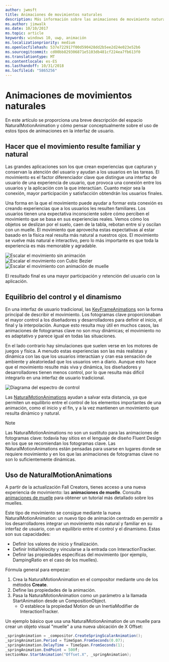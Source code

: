 ```yaml
---
author: jwmsft
title: Animaciones de movimientos naturales
description: Más información sobre las animaciones de movimiento natural y cómo usarlas en la interfaz de usuario de tu aplicación.
ms.author: jimwalk
ms.date: 10/10/2017
ms.topic: article
keywords: windows 10, uwp, animación
ms.localizationpriority: medium
ms.openlocfilehash: 537e722917f00d590428dd2b5ee2d24e023e52b6
ms.sourcegitcommit: cd00bb829306871e5103db481cf224ea7fb613f0
ms.translationtype: MT
ms.contentlocale: es-ES
ms.lasthandoff: 10/31/2018
ms.locfileid: "5865256"
---
```

# <a name="natural-motion-animations"></a>Animaciones de movimientos naturales

En este artículo se proporciona una breve descripción del espacio NaturalMotionAnimation y cómo pensar conceptualmente sobre el uso de estos tipos de animaciones en la interfaz de usuario.

## <a name="making-motion-feel-familiar-and-natural"></a>Hacer que el movimiento resulte familiar y natural

Las grandes aplicaciones son los que crean experiencias que capturan y conservan la atención del usuario y ayudan a los usuarios en las tareas. El movimiento es el factor diferenciador clave que distingue una interfaz de usuario de una experiencia de usuario, que provoca una conexión entre los usuarios y la aplicación con la que interactúan. Cuanto mejor sea la conexión, mayor participación y satisfacción obtendrán los usuarios finales.

Una forma en la que el movimiento puede ayudar a formar esta conexión es creando experiencias que a los usuarios les resulten familiares. Los usuarios tienen una expectativa inconsciente sobre cómo perciben el movimiento que se basa en sus experiencias reales. Vemos cómo los objetos se deslizan por el suelo, caen de la tabla, rebotan entre sí y oscilan con un muelle. El movimiento que aprovecha estas expectativas al estar basado en la física real resulta más natural a nuestros ojos. El movimiento se vuelve más natural e interactivo, pero lo más importante es que toda la experiencia es más memorable y agradable.

![Escalar el movimiento sin animación](images/animation/scale-no-animation.gif)
![Escalar el movimiento con Cubic Bezier](images/animation/scale-cubic-bezier.gif)
![Escalar el movimiento con animación de muelle](images/animation/scale-spring.gif)

El resultado final es una mayor participación y retención del usuario con la aplicación.

## <a name="balancing-control-and-dynamism"></a>Equilibrio del control y el dinamismo

En una interfaz de usuario tradicional, las [KeyFrameAnimations](https://docs.microsoft.com/uwp/api/windows.ui.composition.keyframeanimation) son la forma principal de describir el movimiento. Los fotogramas clave proporcionaban el mayor control a los diseñadores y desarrolladores para definir el inicio, el final y la interpolación. Aunque esto resulta muy útil en muchos casos, las animaciones de fotogramas clave no son muy dinámicas; el movimiento no es adaptativo y parece igual en todas las situaciones.

En el lado contrario hay simulaciones que suelen verse en los motores de juegos y física. A menudo estas experiencias son las más realistas y dinámica con las que los usuarios interactúan y cran esa sensación de ambiente y aleatoriedad que los usuarios ven a diario. Aunque esto hace que el movimiento resulte más viva y dinámica, los diseñadores y desarrolladores tienen menos control, por lo que resulta más difícil integrarlo en una interfaz de usuario tradicional.

![Diagrama del espectro de control](images/animation/natural-motion-diagram.png)

Las [NaturalMotionAnimations](https://docs.microsoft.com/uwp/api/windows.ui.composition.naturalmotionanimation) ayudan a salvar esta distancia, ya que permiten un equilibrio entre el control de los elementos importantes de una animación, como el inicio y el fin, y a la vez mantienen un movimiento que resulta dinámico y natural.

> [!NOTE]
> Las NaturalMotionAnimations no son un sustituto para las animaciones de fotogramas clave: todavía hay sitios en el lenguaje de diseño Fluent Design en los que se recomiendan los fotogramas clave. Las NaturalMotionAnimations están pensadas para usarse en lugares donde se requiere movimiento y en los que las animaciones de fotogramas clave no son lo suficientemente dinámicas.

## <a name="using-naturalmotionanimations"></a>Uso de NaturalMotionAnimations

A partir de la actualización Fall Creators, tienes acceso a una nueva experiencia de movimiento: las **animaciones de muelle**. Consulta [animaciones de muelle](spring-animations.md) para obtener un tutorial más detallado sobre los muelles.

Este tipo de movimiento se consigue mediante la nueva NaturalMotionAnimation: un nuevo tipo de animación centrado en permitir a los desarrolladores integrar un movimiento más natural y familiar en su interfaz de usuario, con un equilibrio entre el control y el dinamismo. Estas son sus capacidades:

- Definir los valores de inicio y finalización.
- Definir InitialVelocity y vincularse a la entrada con InteractionTracker.
- Definir las propiedades específicas del movimiento (por ejemplo, DampingRatio en el caso de los muelles).

Fórmula general para empezar:

1. Crea la NaturalMotionAnimation en el compositor mediante uno de los métodos **Create**.
1. Define las propiedades de la animación.
1. Pasa la NaturalMotionAnimation como un parámetro a la llamada StartAnimation desde un CompositionObject.
    - O establece la propiedad Motion de un InertiaModifier de InteractionTracker.

Un ejemplo básico que usa una NaturalMotionAnimation de un muelle para crear un objeto visual "muelle" a una nueva ubicación de X Offset:

```csharp
_springAnimation = _compositor.CreateSpringScalarAnimation();
_springAnimation.Period = TimeSpan.FromSeconds(0.07);
_springAnimation.DelayTime = TimeSpan.FromSeconds(1);
_springAnimation.EndPoint = 500f;
sectionNav.StartAnimation("Offset.X", _springAnimation);
```
